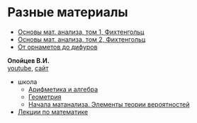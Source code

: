 # Разные материалы

- [Основы мат. анализа, том 1, Фихтенгольц](https://drive.google.com/file/d/1N4WTOMIs2ZxcP3x9Y4zQOSnzYYhzLIXJ/view?usp=drive_link)
- [Основы мат. анализа, том 2, Фихтенгольц](https://drive.google.com/file/d/1ZQkJj8A9NoiFR0CN6WkzsDiIsiJJ4bX-/view?usp=drive_link)
- [От орнаметов до дифуров](https://drive.google.com/file/d/1NdQM00AqQ4-Cv5j9IPS9WVD-IXZ9SUL4/view?usp=drive_link)

**Опойцев В.И.**  
[youtube](https://www.youtube.com/@viopoytsev274/videos),  [сайт](https://oschool.ru/)

- школа
  - [Арифметика и алгебра](https://drive.google.com/file/d/1ORC2kLFn3E2jlSp-UbxJGVLpGFylAD0t/view?usp=drive_link)
  - [Геометрия](https://drive.google.com/file/d/1xCBk5QXr0_eqSTd17X3uGMEfoDXdzIkL/view?usp=drive_link)
  - [Начала матанализа. Элементы теории вероятностей](https://drive.google.com/file/d/1HlvKvNNKZ26rrjIPtoTaKIGp4wWwE2zV/view?usp=drive_link)
- [Лекции по математике](https://drive.google.com/drive/folders/1-1eS5BoPP01mvM6NtU4jqo8X2LtWMD39?usp=drive_link)

